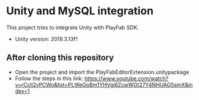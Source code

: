 # Unity and MySQL integration

This project tries to integrate Unity with PlayFab SDK. 
- Unity version: 2019.3.13f1

## After cloning this repository
- Open the project and import the PlayFabEditorExtension.unitypackage
- Follow the steps in this link: https://www.youtube.com/watch?v=rCcll2yPCWo&list=PLWeGoBm1YHVgi6ZcwWGt27Y4NHUAG5smX&index=1
